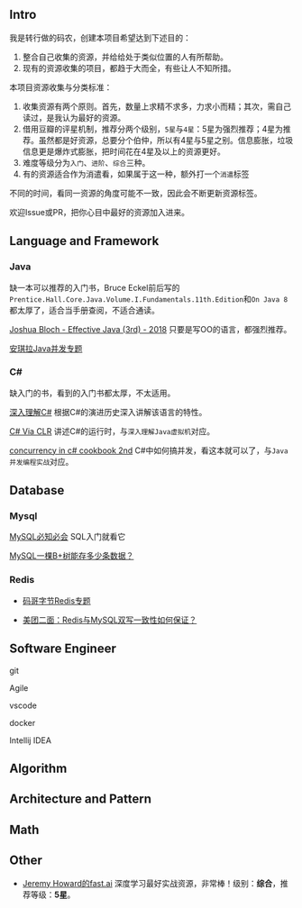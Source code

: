 ##  Intro

我是转行做的码农，创建本项目希望达到下述目的：

1. 整合自己收集的资源，并给给处于类似位置的人有所帮助。
2. 现有的资源收集的项目，都趋于大而全，有些让人不知所措。

本项目资源收集与分类标准：

1. 收集资源有两个原则。首先，数量上求精不求多，力求小而精；其次，需自己读过，是我认为最好的资源。
2. 借用豆瓣的评星机制，推荐分两个级别，`5星`与`4星`：5星为强烈推荐；4星为推荐。虽然都是好资源，总要分个伯仲，所以有4星与5星之别。信息膨胀，垃圾信息更是爆炸式膨胀，把时间花在4星及以上的资源更好。
3. 难度等级分为`入门`、`进阶`、`综合`三种。
4. 有的资源适合作为消遣看，如果属于这一种，额外打一个`消遣`标签

不同的时间，看同一资源的角度可能不一致，因此会不断更新资源标签。

欢迎Issue或PR，把你心目中最好的资源加入进来。

## Language and Framework

### Java

缺一本可以推荐的入门书，Bruce Eckel前后写的`Prentice.Hall.Core.Java.Volume.I.Fundamentals.11th.Edition`和`On Java 8`都太厚了，适合当手册查阅，不适合通读。

[Joshua Bloch - Effective Java (3rd) - 2018](https://item.jd.com/12507084.html?cu=true&utm_source=www.google.com&utm_medium=tuiguang&utm_campaign=t_1001542270_1002401214_0_2034836321&utm_term=76adc55e807b4b388ef7d13e3b8cdd0c)  只要是写OO的语言，都强烈推荐。

[安琪拉Java并发专题](https://mp.weixin.qq.com/mp/appmsgalbum?action=getalbum&__biz=MzI3ODA0ODkwNA==&scene=24&album_id=1690115551995478017&count=3#wechat_redirect)

### C#

缺入门的书，看到的入门书都太厚，不太适用。

[深入理解C#](https://item.jd.com/12749683.html?cu=true&utm_source=www.google.com&utm_medium=tuiguang&utm_campaign=t_1001542270_1002648220_261440_3000688587&utm_term=1d5629221f3d43a6b9cf0d06e3294db2)  根据C#的演进历史深入讲解该语言的特性。

[C# Via CLR](https://item.jd.com/11578907.html?cu=true&utm_source=www.google.com&utm_medium=tuiguang&utm_campaign=t_1001542270_1002887483_4000180566_3002479028&utm_term=022f946a9a6845ad80a8a19f19a23a74)  讲述C#的运行时，与`深入理解Java虚拟机`对应。

[concurrency in c# cookbook 2nd](./resources/Concurrency%20in%20C#%20Cookbook(2ndEd).pdf)  C#中如何搞并发，看这本就可以了，与`Java并发编程实战`对应。

## Database

### Mysql

[MySQL必知必会](https://item.jd.com/12818982.html)  SQL入门就看它

[MySQL一棵B+树能存多少条数据？](https://mp.weixin.qq.com/s/5YBWROXFptrobMRcPWilJg)

### Redis

* [码哥字节Redis专题](https://mp.weixin.qq.com/mp/appmsgalbum?action=getalbum&__biz=MzkzMDI1NjcyOQ==&scene=24&album_id=1918295695426404359&count=3#wechat_redirect)

* [美团二面：Redis与MySQL双写一致性如何保证？](https://mp.weixin.qq.com/s/i1ahT8RVHSVJli7pdWBoJw)

## Software Engineer

git

Agile

vscode

docker

Intellij IDEA


## Algorithm




## Architecture and Pattern


## Math


## Other

* [Jeremy Howard的fast.ai](https://www.fast.ai/) 深度学习最好实战资源，非常棒！级别：**综合**，推荐等级：**5星**。
